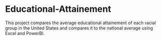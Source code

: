 # Educational-Attainement
This project compares the average educational attainement of each racial group in the United States and compares it to the national average using Excel and PowerBI.

